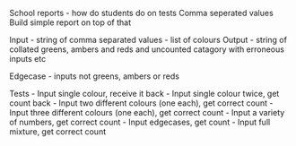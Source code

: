 School reports - how do students do on tests
Comma seperated values
Build simple report on top of that

Input - string of comma separated values - list of colours
Output - string of collated greens, ambers and reds and uncounted catagory with erroneous inputs etc

Edgecase - inputs not greens, ambers or reds

Tests - Input single colour, receive it back
      - Input single colour twice, get count back
      - Input two different colours (one each), get correct count
      - Input three different colours (one each), get correct count
      - Input a variety of numbers, get correct count
      - Input edgecases, get count
      - Input full mixture, get correct count